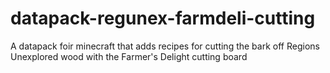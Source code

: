 # datapack-regunex-farmdeli-cutting
A datapack foir minecraft that adds recipes for cutting the bark off Regions Unexplored wood with the Farmer's Delight cutting board
